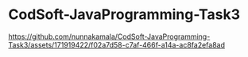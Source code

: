 # CodSoft-JavaProgramming-Task3

https://github.com/nunnakamala/CodSoft-JavaProgramming-Task3/assets/171919422/f02a7d58-c7af-466f-a14a-ac8fa2efa8ad

